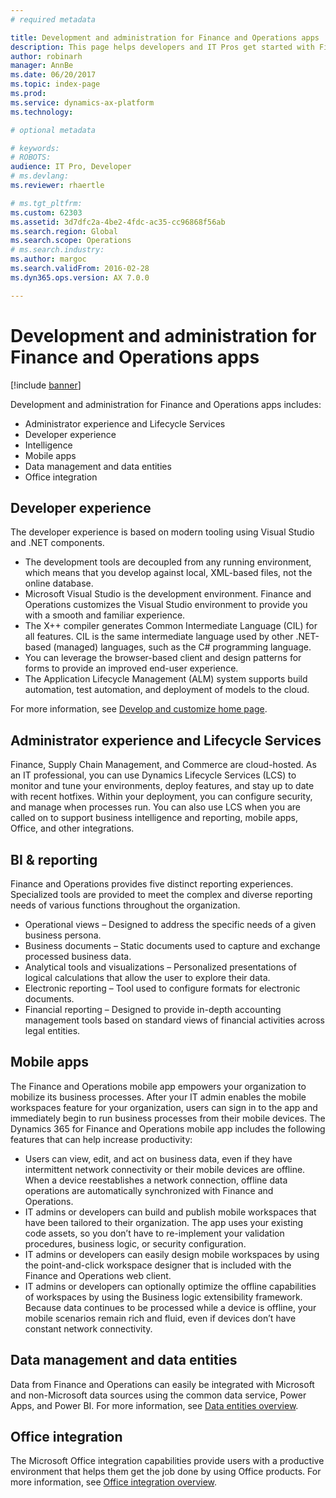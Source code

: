 ```yaml
---
# required metadata

title: Development and administration for Finance and Operations apps
description: This page helps developers and IT Pros get started with Finance and Operations.
author: robinarh
manager: AnnBe
ms.date: 06/20/2017
ms.topic: index-page
ms.prod: 
ms.service: dynamics-ax-platform
ms.technology: 

# optional metadata

# keywords: 
# ROBOTS: 
audience: IT Pro, Developer
# ms.devlang: 
ms.reviewer: rhaertle

# ms.tgt_pltfrm: 
ms.custom: 62303
ms.assetid: 3d7dfc2a-4be2-4fdc-ac35-cc96868f56ab
ms.search.region: Global
ms.search.scope: Operations
# ms.search.industry: 
ms.author: margoc
ms.search.validFrom: 2016-02-28
ms.dyn365.ops.version: AX 7.0.0

---
```


# Development and administration for Finance and Operations apps

[!include [banner](includes/banner.md)]

Development and administration for Finance and Operations apps includes:

- Administrator experience and Lifecycle Services
- Developer experience
- Intelligence
- Mobile apps
- Data management and data entities 
- Office integration

## Developer experience
The developer experience is based on modern tooling using Visual Studio and .NET components.
-	The development tools are decoupled from any running environment, which means that you develop against local, XML-based files, not the online database.
-	Microsoft Visual Studio is the development environment. Finance and Operations customizes the Visual Studio environment to provide you with a smooth and familiar experience.
-	The X++ compiler generates Common Intermediate Language (CIL) for all features. CIL is the same intermediate language used by other .NET-based (managed) languages, such as the C# programming language.
-	You can leverage the browser-based client and design patterns for forms to provide an improved end-user experience.
-	The Application Lifecycle Management (ALM) system supports build automation, test automation, and deployment of models to the cloud.

For more information, see [Develop and customize home page](dev-tools/developer-home-page.md).

## Administrator experience and Lifecycle Services
Finance, Supply Chain Management, and Commerce are cloud-hosted. As an IT professional, you can use Dynamics Lifecycle Services (LCS) to monitor and tune your environments, deploy features, and stay up to date with recent hotfixes. Within your deployment, you can configure security, and manage when processes run. You can also use LCS when you are called on to support business intelligence and reporting, mobile apps, Office, and other integrations. 

## BI & reporting
Finance and Operations provides five distinct reporting experiences. Specialized tools are provided to meet the complex and diverse reporting needs of various functions throughout the organization.
- Operational views – Designed to address the specific needs of a given business persona.
- Business documents – Static documents used to capture and exchange processed business data.
- Analytical tools and visualizations – Personalized presentations of logical calculations that allow the user to explore their data.
- Electronic reporting – Tool used to configure formats for electronic documents.
- Financial reporting – Designed to provide in-depth accounting management tools based on standard views of financial activities across legal entities.

## Mobile apps
The Finance and Operations mobile app empowers your organization to mobilize its business processes. After your IT admin enables the mobile workspaces feature for your organization, users can sign in to the app and immediately begin to run business processes from their mobile devices. The Dynamics 365 for Finance and Operations mobile app includes the following features that can help increase productivity:
+ Users can view, edit, and act on business data, even if they have intermittent network connectivity or their mobile devices are offline. When a device reestablishes a network connection, offline data operations are automatically synchronized with Finance and Operations. 
+ IT admins or developers can build and publish mobile workspaces that have been tailored to their organization. The app uses your existing code assets, so you don’t have to re-implement your validation procedures, business logic, or security configuration. 
+ IT admins or developers can easily design mobile workspaces by using the point-and-click workspace designer that is included with the Finance and Operations web client. 
+ IT admins or developers can optionally optimize the offline capabilities of workspaces by using the Business logic extensibility framework. Because data continues to be processed while a device is offline, your mobile scenarios remain rich and fluid, even if devices don’t have constant network connectivity. 

## Data management and data entities
Data from Finance and Operations can easily be integrated with Microsoft and non-Microsoft data sources using the common data service, Power Apps, and Power BI. For more information, see [Data entities overview](data-entities/data-entities.md).

## Office integration
The Microsoft Office integration capabilities provide users with a productive environment that helps them get the job done by using Office products. For more information, see [Office integration overview](office-integration/office-integration.md).
